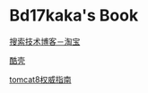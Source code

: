 Bd17kaka's Book
=======

[搜索技术博客－淘宝](http://www.searchtb.com/)

[酷壳](http://coolshell.cn/)

[tomcat8权威指南](http://wiki.jikexueyuan.com/project/tomcat/deployer.html)
